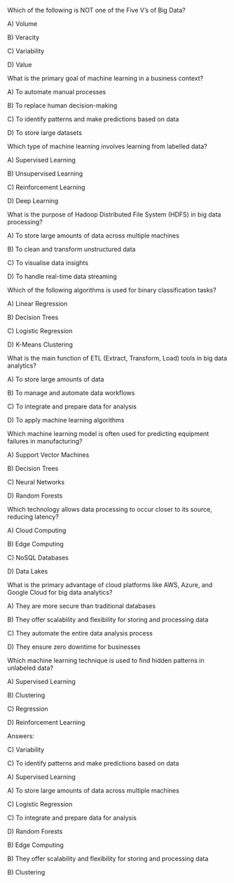 

Which of the following is NOT one of the Five V’s of Big Data?

A) Volume

B) Veracity

C) Variability

D) Value

What is the primary goal of machine learning in a business context?

A) To automate manual processes

B) To replace human decision-making

C) To identify patterns and make predictions based on data

D) To store large datasets

Which type of machine learning involves learning from labelled data?

A) Supervised Learning

B) Unsupervised Learning

C) Reinforcement Learning

D) Deep Learning

What is the purpose of Hadoop Distributed File System (HDFS) in big data processing?

A) To store large amounts of data across multiple machines

B) To clean and transform unstructured data

C) To visualise data insights

D) To handle real-time data streaming

Which of the following algorithms is used for binary classification tasks?

A) Linear Regression

B) Decision Trees

C) Logistic Regression

D) K-Means Clustering

What is the main function of ETL (Extract, Transform, Load) tools in big data analytics?

A) To store large amounts of data

B) To manage and automate data workflows

C) To integrate and prepare data for analysis

D) To apply machine learning algorithms

Which machine learning model is often used for predicting equipment failures in manufacturing?

A) Support Vector Machines

B) Decision Trees

C) Neural Networks

D) Random Forests

Which technology allows data processing to occur closer to its source, reducing latency?

A) Cloud Computing

B) Edge Computing

C) NoSQL Databases

D) Data Lakes

What is the primary advantage of cloud platforms like AWS, Azure, and Google Cloud for big data analytics?

A) They are more secure than traditional databases

B) They offer scalability and flexibility for storing and processing data

C) They automate the entire data analysis process

D) They ensure zero downtime for businesses

Which machine learning technique is used to find hidden patterns in unlabeled data?

A) Supervised Learning

B) Clustering

C) Regression

D) Reinforcement Learning





Answers:

C) Variability

C) To identify patterns and make predictions based on data

A) Supervised Learning

A) To store large amounts of data across multiple machines

C) Logistic Regression

C) To integrate and prepare data for analysis

D) Random Forests

B) Edge Computing

B) They offer scalability and flexibility for storing and processing data

B) Clustering





